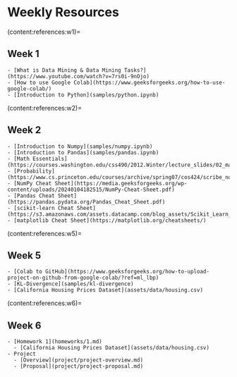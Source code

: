 # Weekly Resources

(content:references:w1)=

## Week 1

```{div} full-width
- [What is Data Mining & Data Mining Tasks?](https://www.youtube.com/watch?v=7rs0i-9nOjo)
- [How to use Google Colab](https://www.geeksforgeeks.org/how-to-use-google-colab/)
- [Introduction to Python](samples/python.ipynb)
```

(content:references:w2)=

## Week 2

```{div} full-width
- [Introduction to Numpy](samples/numpy.ipynb)
- [Introduction to Pandas](samples/pandas.ipynb)
- [Math Essentials](https://courses.washington.edu/css490/2012.Winter/lecture_slides/02_math_essentials.pdf)
- [Probability](https://www.cs.princeton.edu/courses/archive/spring07/cos424/scribe_notes/0208.pdf)
- [NumPy Cheat Sheet](https://media.geeksforgeeks.org/wp-content/uploads/20240104182515/NumPy-Cheat-Sheet.pdf)
- [Pandas Cheat Sheet](https://pandas.pydata.org/Pandas_Cheat_Sheet.pdf)
- [scikit-learn Cheat Sheet](https://s3.amazonaws.com/assets.datacamp.com/blog_assets/Scikit_Learn_Cheat_Sheet_Python.pdf)
- [matplotlib Cheat Sheet](https://matplotlib.org/cheatsheets/)
```

(content:references:w5)=

## Week 5

```{div} full-width
- [Colab to GitHub](https://www.geeksforgeeks.org/how-to-upload-project-on-github-from-google-colab/?ref=ml_lbp)
- [KL-Divergence](samples/kl-divergence)
- [California Housing Prices Dataset](assets/data/housing.csv)
```

(content:references:w6)=

## Week 6

```{div} full-width
- [Homework 1](homeworks/1.md)
  - [California Housing Prices Dataset](assets/data/housing.csv)
- Project
  - [Overview](project/project-overview.md)
  - [Proposal](project/project-proposal.md)
```
